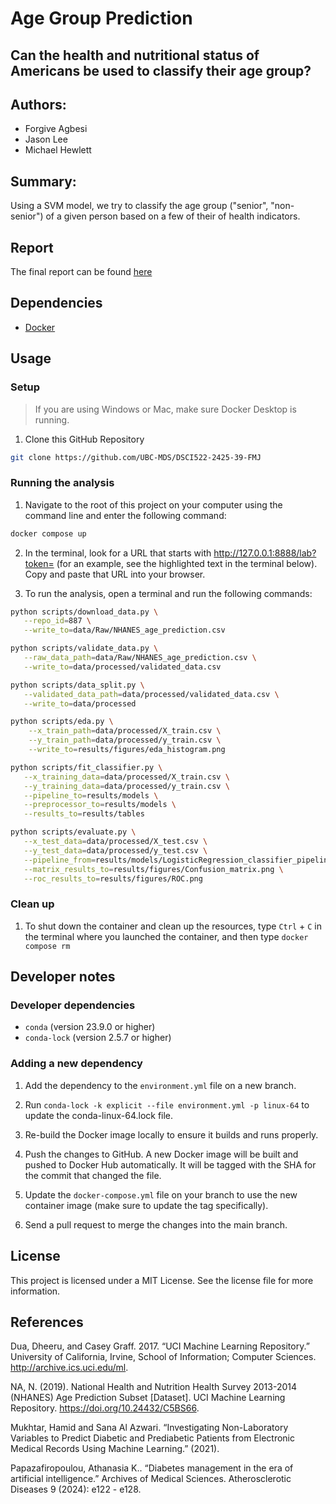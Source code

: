 # Age Group Prediction 
## Can the health and nutritional status of Americans be used to classify their age group?

## Authors:
- Forgive Agbesi
- Jason Lee
- Michael Hewlett

## Summary:
Using a SVM model, we try to classify the age group ("senior", "non-senior") of a given person based on a few of their of health indicators.

## Report
The final report can be found [here](https://github.com/UBC-MDS/DSCI522-2425-39-FMJ/blob/main/notebooks/age_group_classification.ipynb)

## Dependencies
- [Docker](https://www.docker.com)

## Usage

### Setup

>If you are using Windows or Mac, make sure Docker Desktop is running.

1. Clone this GitHub Repository

```bash
git clone https://github.com/UBC-MDS/DSCI522-2425-39-FMJ
```

### Running the analysis

1. Navigate to the root of this project on your computer using the command line and enter the following command:

```bash
docker compose up
```

2. In the terminal, look for a URL that starts with http://127.0.0.1:8888/lab?token= (for an example, see the highlighted text in the terminal below). Copy and paste that URL into your browser.

3. To run the analysis, open a terminal and run the following commands:

```bash
python scripts/download_data.py \
   --repo_id=887 \
   --write_to=data/Raw/NHANES_age_prediction.csv

python scripts/validate_data.py \
   --raw_data_path=data/Raw/NHANES_age_prediction.csv \
   --write_to=data/processed/validated_data.csv

python scripts/data_split.py \
   --validated_data_path=data/processed/validated_data.csv \
   --write_to=data/processed

python scripts/eda.py \
    --x_train_path=data/processed/X_train.csv \
    --y_train_path=data/processed/y_train.csv \
    --write_to=results/figures/eda_histogram.png

python scripts/fit_classifier.py \
   --x_training_data=data/processed/X_train.csv \
   --y_training_data=data/processed/y_train.csv \
   --pipeline_to=results/models \
   --preprocessor_to=results/models \
   --results_to=results/tables

python scripts/evaluate.py \
   --x_test_data=data/processed/X_test.csv \
   --y_test_data=data/processed/y_test.csv \
   --pipeline_from=results/models/LogisticRegression_classifier_pipeline.pickle \
   --matrix_results_to=results/figures/Confusion_matrix.png \
   --roc_results_to=results/figures/ROC.png

```

### Clean up

1. To shut down the container and clean up the resources, type `Ctrl` + `C` in the terminal where you launched the container, and then type `docker compose rm`

## Developer notes

### Developer dependencies
- `conda` (version 23.9.0 or higher)
- `conda-lock` (version 2.5.7 or higher)

### Adding a new dependency
1. Add the dependency to the `environment.yml` file on a new branch.

2. Run `conda-lock -k explicit --file environment.yml -p linux-64` to update the conda-linux-64.lock file.

3. Re-build the Docker image locally to ensure it builds and runs properly.

4. Push the changes to GitHub. A new Docker image will be built and pushed to Docker Hub automatically. It will be tagged with the SHA for the commit that changed the file.

5. Update the `docker-compose.yml` file on your branch to use the new container image (make sure to update the tag specifically).

6. Send a pull request to merge the changes into the main branch.

## License
This project is licensed under a MIT License. See the license file for more information.

## References
Dua, Dheeru, and Casey Graff. 2017. “UCI Machine Learning Repository.” University of California, Irvine, School of Information; Computer Sciences. http://archive.ics.uci.edu/ml.

NA, N. (2019). National Health and Nutrition Health Survey 2013-2014 (NHANES) Age Prediction Subset [Dataset]. UCI Machine Learning Repository. https://doi.org/10.24432/C5BS66.

Mukhtar, Hamid and Sana Al Azwari. “Investigating Non-Laboratory Variables to Predict Diabetic and Prediabetic Patients from Electronic Medical Records Using Machine Learning.” (2021).

Papazafiropoulou, Athanasia K.. “Diabetes management in the era of artificial intelligence.” Archives of Medical Sciences. Atherosclerotic Diseases 9 (2024): e122 - e128.
